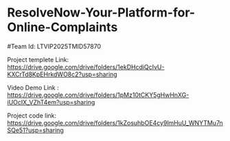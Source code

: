 # ResolveNow-Your-Platform-for-Online-Complaints
#Team Id: LTVIP2025TMID57870

Project templete Link: https://drive.google.com/drive/folders/1ekDHcdiQcIvU-KXCrTd8KpEHrkdWO8c2?usp=sharing

Video Demo Link : https://drive.google.com/drive/folders/1pMz10tCKY5gHwHnXG-iUOcIX_VZhT4em?usp=sharing

Project code link: https://drive.google.com/drive/folders/1kZosuhbOE4cy9lmHuU_WNYTMu7nSQe51?usp=sharing
